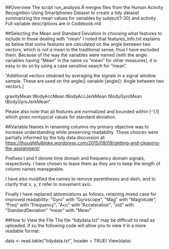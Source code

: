 
##Overview
The script run_analysis.R merges files from the Human Activity Recognition Using Smartphones Dataset to create a tidy dataset summarizing the mean values for variables by subject(1-30) and activity. Full variable descriptions are in Codebook.md

##Selecting the Mean and Standard Deviation
In choosing what features to include in those dealing with “mean” I noted that features_info.txt explains as below that some features are calculated on the angle between two vectors, which is not a mean in the traditional sense, thus I have excluded them. Because of the way the variables were named (with the angle variables having “Mean” in the name vs “mean” for other measures), it is easy to do so by using a case sensitive search for “mean”. 

“Additional vectors obtained by averaging the signals in a signal window sample. These are used on the angle() variable [angle(): Angle between two vectors.]

gravityMean
tBodyAccMean
tBodyAccJerkMean
tBodyGyroMean
tBodyGyroJerkMean”

Please also note that all features are normalized and bounded within [-1,1] which gives nontypical values for standard deviation.


##Variable Names
In renaming columns my primary objective was to increase understanding while preserving readability. These choices were partially informed by the tidy data discussion at: 
https://thoughtfulbloke.wordpress.com/2015/09/09/getting-and-cleaning-the-assignment/

Prefixes t and f denote time domain and frequency domain signals, respectively. I have chosen to leave them as they are to keep the length of column names manageable.

I have also modified the names to remove parentheses and dash, and to clarify that x, y, z refer to movement axis.

Finally I have replaced abbreviations as follows, retaining mixed case for improved readability:
"Gyro" with ”Gyroscope",
"Mag" with ”Magnitude", 
“Freq" with ”Frequency",
"Acc" with ”Acceleration", 
"std" with ”StandardDeviation"
“mean” with “Mean”


##How to View the File
The file “tidydata.txt” may be difficult to read as uploaded. If so the following code will allow you to view it in a more readable format:

data <- read.table("tidydata.txt", header = TRUE)
View(data)

 

